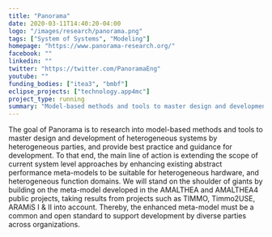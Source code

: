 ```yaml
---
title: "Panorama"
date: 2020-03-11T14:40:20-04:00
logo: "/images/research/panorama.png"
tags: ["System of Systems", "Modeling"]
homepage: "https://www.panorama-research.org/"
facebook: ""
linkedin: ""
twitter: "https://twitter.com/PanoramaEng"
youtube: ""
funding_bodies: ["itea3", "bmbf"]
eclipse_projects: ["technology.app4mc"]
project_type: running
summary: "Model-based methods and tools to master design and development of heterogeneous systems."
---
```

The goal of Panorama is to research into model-based methods and tools to master design and development of heterogeneous systems by heterogeneous parties, and provide best practice and guidance for development. To that end, the main line of action is extending the scope of current system level approaches by enhancing existing abstract performance meta-models to be suitable for heterogeneous hardware, and heterogeneous function domains. We will stand on the shoulder of giants by building on the meta-model developed in the AMALTHEA and AMALTHEA4 public projects, taking results from projects such as TIMMO, Timmo2USE, ARAMiS I & II into account. Thereby, the enhanced meta-model must be a common and open standard to support development by diverse parties across organizations.